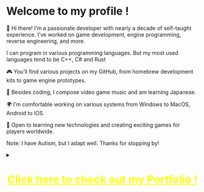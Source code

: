 # Welcome to my profile !

👋 Hi there! I’m a passionate developer with nearly a decade of self-taught experience. I’ve worked on game development, engine programming, reverse engineering, and more.

I can program in various programming languages. But my most used languages tend to be C++, C# and Rust

🎮 You’ll find various projects on my GitHub, from homebrew development kits to game engine prototypes.

🎵 Besides coding, I compose video game music and am learning Japanese.

🌍 I’m comfortable working on various systems from Windows to MacOS, Android to iOS.

🚀 Open to learning new technologies and creating exciting games for players worldwide. 

Note: I have Autism, but I adapt well. Thanks for stopping by! 
<details>

<summary>
  
# <center><font color="yellow"><ins>Click here to check out my Portfolio !</ins></font></center>
  
</summary>
 
  
## Godot Engine Piano roll

https://github.com/SeleDreams/SeleDreams/assets/16335601/e0539604-f2e3-4926-a0ff-7b700ed43b5a

## Port of Godot Engine to Nintendo 3DS

https://github.com/SeleDreams/SeleDreams/assets/16335601/76069fe0-01e3-45a2-9682-02dc81b1847c

## Unity Engine modular 3D third person controller and modular combo system
https://github.com/SeleDreams/SeleDreams/assets/16335601/6f8f1bd3-11e7-49c4-8431-357e69ba7e6e


## Godot Engine modular 3D third person controller
https://github.com/SeleDreams/SeleDreams/assets/16335601/1eb76522-ab69-4b74-bee1-a6a44975d6fe

</details>
<!--
**SeleDreams/SeleDreams** is a ✨ _special_ ✨ repository because its `README.md` (this file) appears on your GitHub profile.
-->
